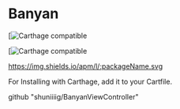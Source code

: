 # Banyan

[![Carthage compatible](https://img.shields.io/badge/language-swift4.2-4BC51D.svg?style=flat)

[![Carthage compatible](https://img.shields.io/badge/Carthage-compatible-4BC51D.svg?style=flat)

https://img.shields.io/apm/l/:packageName.svg

For Installing with Carthage, add it to your Cartfile.

github "shuniiiig/BanyanViewController"
